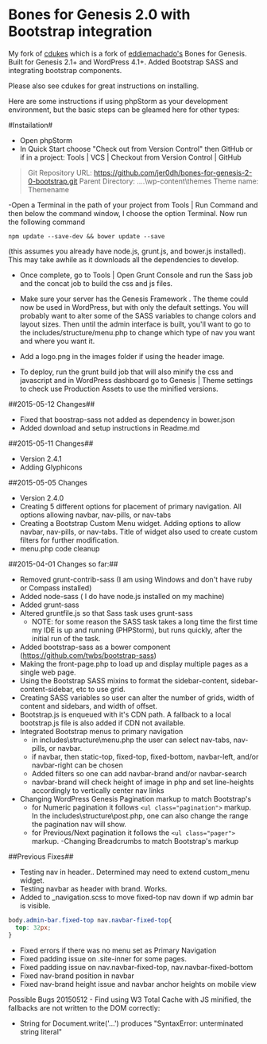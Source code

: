 Bones for Genesis 2.0 with Bootstrap integration
==============

My fork of [cdukes](https://github.com/cdukes/bones-for-genesis-2-0) which is a fork of [eddiemachado's](https://github.com/eddiemachado/bones-genesis) Bones for Genesis. Built for Genesis 2.1+ and WordPress 4.1+.
Added Bootstrap SASS and integrating bootstrap components.

Please also see cdukes for great instructions on installing.

Here are some instructions if using phpStorm as your development environment, but the basic steps can be gleamed here for other types:

#Instailation#
- Open phpStorm
- In Quick Start choose "Check out from Version Control" then GitHub
or if in a project: Tools | VCS | Checkout from Version Control | GitHub

>  Git Repository URL: https://github.com/jer0dh/bones-for-genesis-2-0-bootstrap.git
>  Parent Directory: ....\wp-content\themes
>  Theme name: Themename

-Open a Terminal in the path of your project from Tools | Run Command and then below the command window, I choose the option Terminal.  Now run the following command

```
npm update --save-dev && bower update --save
```

(this assumes you already have node.js, grunt.js,  and bower.js installed).  This may take awhile as it downloads all the dependencies to develop.

- Once complete, go to Tools | Open Grunt Console and run the Sass job and the concat job to build the css and js files.

- Make sure your server has the Genesis Framework . The theme could now be used in WordPress, but with only the default settings.  You will probably want to alter some of the SASS variables to change colors and layout sizes.  Then until the admin interface is built, you'll want to go to the includes/structure/menu.php to change which type of nav you want and where you want it.

- Add a logo.png in the images folder if using the header image.

- To deploy, run the grunt build job that will also minify the css and javascript and in WordPress dashboard go to Genesis | Theme settings to check use Production Assets to use the minified versions.

##2015-05-12 Changes##
- Fixed that boostrap-sass not added as dependency in bower.json
- Added download and setup instructions in Readme.md

##2015-05-11 Changes##
- Version 2.4.1
- Adding Glyphicons


##2015-05-05 Changes
- Version 2.4.0
- Creating 5 different options for placement of primary navigation.  All options allowing navbar, nav-pills, or nav-tabs
- Creating a Bootstrap Custom Menu widget.  Adding options to allow navbar, nav-pills, or nav-tabs.  Title of widget also used to create custom filters for further modification.
- menu.php code cleanup


##2015-04-01 Changes so far:##

- Removed grunt-contrib-sass (I am using Windows and don't have ruby or Compass installed)
- Added node-sass ( I do have node.js installed on my machine)
- Added grunt-sass
- Altered gruntfile.js so that Sass task uses grunt-sass
  - NOTE: for some reason the SASS task takes a long time the first time my IDE is up and running (PHPStorm), but runs quickly, after the initial run of the task.
- Added bootstrap-sass as a bower component (https://github.com/twbs/bootstrap-sass)
- Making the front-page.php to load up and display multiple pages as a single web page.
- Using the Bootstrap SASS mixins to format the sidebar-content, sidebar-content-sidebar, etc to use grid.
- Creating SASS variables so user can alter the number of grids, width of content and sidebars, and width of offset.
- Bootstrap.js is enqueued with it's CDN path.  A fallback to a local bootstrap.js file is also added if CDN not available.
- Integrated Bootstrap menus to primary navigation
  - in includes\structure\menu.php the user can select nav-tabs, nav-pills, or navbar.
  - if navbar, then static-top, fixed-top, fixed-bottom, navbar-left, and/or navbar-right can be chosen
  - Added filters so one can add navbar-brand and/or navbar-search
  - navbar-brand will check height of image in php and set line-heights accordingly to vertically center nav links
- Changing WordPress Genesis Pagination markup to match Bootstrap's
  - for Numeric pagination it follows `<ul class="pagination">` markup. In the includes\structure\post.php, one can also change the range the pagination nav will show.
  - for Previous/Next pagination it follows the `<ul class="pager">` markup.
-Changing Breadcrumbs to match Bootstrap's markup


##Previous Fixes##

- Testing nav in header.. Determined may need to extend custom_menu widget.
- Testing navbar as header with brand.  Works.
- Added to _navigation.scss to move fixed-top nav down if wp admin bar is visible.
```css
body.admin-bar.fixed-top nav.navbar-fixed-top{
  top: 32px;
}
```
- Fixed errors if there was no menu set as Primary Navigation
- Fixed padding issue on .site-inner for some pages.
- Fixed padding issue on nav.navbar-fixed-top, nav.navbar-fixed-bottom
- Fixed nav-brand position in navbar
- Fixed nav-brand height issue and navbar anchor heights on mobile view


Possible Bugs
20150512 - Find using W3 Total Cache with JS minified, the fallbacks are not written to the DOM correctly:
- String for Document.write('...') produces "SyntaxError: unterminated string literal"